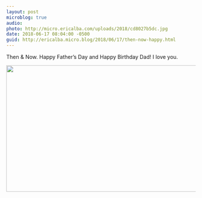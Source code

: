 ```yaml
---
layout: post
microblog: true
audio: 
photo: http://micro.ericalba.com/uploads/2018/cd8027b5dc.jpg
date: 2018-06-17 08:04:00 -0500
guid: http://ericalba.micro.blog/2018/06/17/then-now-happy.html
---
```

Then & Now. Happy Father’s Day and Happy Birthday Dad! I love you.

<img src="http://micro.ericalba.com/uploads/2018/cd8027b5dc.jpg" width="600" height="336" />
